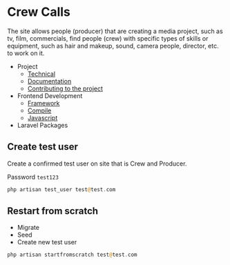 # Crew Calls

The site allows people (producer) that are creating a media project, such as tv, film, commercials, find people (crew) with specific types of skills or equipment, such as hair and makeup, sound, camera people, director, etc. to work on it.

- Project
    - [Technical](docs/project.md#technical)
    - [Documentation](docs/project.md#documents)
    - [Contributing to the project](docs/project.md#contributing-to-the-project)
- Frontend Development
    - [Framework](docs/front-end.md#framework)
    - [Compile](docs/front-end.md#compile)
    - [Javascript](docs/front-end.md#javascript)
- Laravel Packages

## Create test user

Create a confirmed test user on site that is Crew and Producer.

Password `test123`

```php
php artisan test_user test@test.com
```

## Restart from scratch

* Migrate
* Seed
* Create new test user

```php
php artisan startfromscratch test@test.com
```